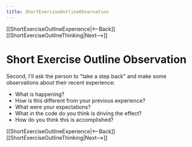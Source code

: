 ```yaml
---
title: ShortExerciseOutlineObservation
---
```

[[ShortExerciseOutlineExperience|<--Back]] [[ShortExerciseOutlineThinking|Next-->]]

# Short Exercise Outline Observation
Second, I'll ask the person to "take a step back" and make some observations about their recent experience:
* What is happening?
* How is this different from your previous experience?
* What were your expectations?
* What in the code do you think is driving the effect?
* How do you think this is accomplished?

[[ShortExerciseOutlineExperience|<--Back]] [[ShortExerciseOutlineThinking|Next-->]]
